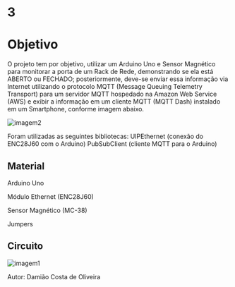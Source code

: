 # 3

# Objetivo
O projeto tem por objetivo, utilizar um Arduino Uno e Sensor Magnético para monitorar a porta de um Rack de Rede, demonstrando se ela está ABERTO ou FECHADO; posteriormente, deve-se enviar essa informação via Internet utilizando o protocolo MQTT (Message Queuing Telemetry Transport) para um servidor MQTT hospedado na Amazon Web Service (AWS) e exibir a informação em um cliente MQTT (MQTT Dash) instalado em um Smartphone, conforme imagem abaixo.


![imagem2](https://camo.githubusercontent.com/7beef2d4780d87a603d7de49b2da0467c8537dff96575b628a04bd4010ebb1cc/68747470733a2f2f692e696d6775722e636f6d2f4d576870586b562e706e67)

Foram utilizadas as seguintes bibliotecas:
UIPEthernet (conexão do ENC28J60 com o Arduino)
PubSubClient (cliente MQTT para o Arduino)

## Material
Arduino Uno

Módulo Ethernet (ENC28J60)

Sensor Magnético (MC-38)

Jumpers

## Circuito
![imagem1](https://camo.githubusercontent.com/ad1da211b35b60b23fb095a64e76dc6504d0c3229e853bd82a69a4d5d27bbb88/68747470733a2f2f692e696d6775722e636f6d2f594947477453472e706e67) 

Autor: Damião Costa de Oliveira
